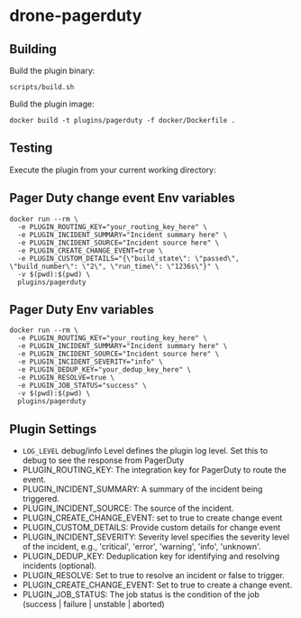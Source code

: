 # drone-pagerduty

## Building

Build the plugin binary:

```text
scripts/build.sh
```

Build the plugin image:

```text
docker build -t plugins/pagerduty -f docker/Dockerfile .
```

## Testing

Execute the plugin from your current working directory:

## Pager Duty change event Env variables
```
docker run --rm \
  -e PLUGIN_ROUTING_KEY="your_routing_key_here" \
  -e PLUGIN_INCIDENT_SUMMARY="Incident summary here" \
  -e PLUGIN_INCIDENT_SOURCE="Incident source here" \
  -e PLUGIN_CREATE_CHANGE_EVENT=true \
  -e PLUGIN_CUSTOM_DETAILS="{\"build_state\": \"passed\", \"build_number\": \"2\", \"run_time\": \"1236s\"}" \
  -v $(pwd):$(pwd) \
  plugins/pagerduty
```

## Pager Duty Env variables
```
docker run --rm \
  -e PLUGIN_ROUTING_KEY="your_routing_key_here" \
  -e PLUGIN_INCIDENT_SUMMARY="Incident summary here" \
  -e PLUGIN_INCIDENT_SOURCE="Incident source here" \
  -e PLUGIN_INCIDENT_SEVERITY="info" \
  -e PLUGIN_DEDUP_KEY="your_dedup_key_here" \
  -e PLUGIN_RESOLVE=true \
  -e PLUGIN_JOB_STATUS="success" \
  -v $(pwd):$(pwd) \
  plugins/pagerduty
```

## Plugin Settings
- `LOG_LEVEL` debug/info Level defines the plugin log level. Set this to debug to see the response from PagerDuty
- PLUGIN_ROUTING_KEY: The integration key for PagerDuty to route the event.
- PLUGIN_INCIDENT_SUMMARY: A summary of the incident being triggered.
- PLUGIN_INCIDENT_SOURCE: The source of the incident.
- PLUGIN_CREATE_CHANGE_EVENT: set to true to create change event
- PLUGIN_CUSTOM_DETAILS: Provide custom details for change event
- PLUGIN_INCIDENT_SEVERITY: Severity level specifies the severity level of the incident, e.g., 'critical', 'error', 'warning', 'info', 'unknown'.
- PLUGIN_DEDUP_KEY: Deduplication key for identifying and resolving incidents (optional).
- PLUGIN_RESOLVE: Set to true to resolve an incident or false to trigger.
- PLUGIN_CREATE_CHANGE_EVENT: Set to true to create a change event.
- PLUGIN_JOB_STATUS: The job status is the condition of the job (success | failure | unstable | aborted)
	
